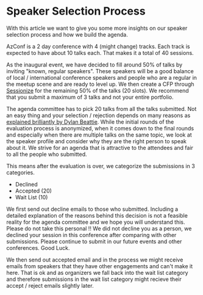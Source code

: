 # Speaker Selection Process

With this article we want to give you some more insights on our speaker selection process and how we build the agenda.

AzConf is a 2 day conference with 4 (might change) tracks. Each track is expected to have about 10 talks each. That makes it a total of 40 sessions.

As the inaugural event, we have decided to fill around 50% of talks by inviting "known, regular speakers". These speakers will be a good balance of local / international conference speakers and people who are a regular in the meetup scene and are ready to level up. We then create a CFP through [Sessionize](https://sessionize.com) for the remaining 50% of the talks (20 slots). We recommend that you submit a maximum of 3 talks and not your entire portfolio.

The agenda committee has to pick 20 talks from all the talks submitted. Not an easy thing and your selection / rejection depends on many reasons as [explained brilliantly by Dylan Beattie](https://medium.com/@dylanbeattie/why-your-talk-wasnt-picked-for-ndc-9f19366d8a43). While the initial rounds of the evaluation process is anonymized, when it comes down to the final rounds and especially when there are multiple talks on the same topic, we look at the speaker profile and consider why they are the right person to speak about it. We strive for an agenda that is attractive to the attendees and fair to all the people who submitted.

This means after the evaluation is over, we categorize the submissions in 3 categories.

- Declined
- Accepted (20)
- Wait List (10)

We first send out decline emails to those who submitted. Including a detailed explanation of the reasons behind this decision is not a feasible reality for the agenda committee and we hope you will understand this. Please do not take this personal !! We did not decline you as a person, we declined your session in this conference after comparing with other submissions. Please continue to submit in our future events and other conferences. Good Luck.

We then send out accepted email and in the process we might receive emails from speakers that they have other engagements and can't make it here. That is ok and as organizers we fall back into the wait list category and therefore submissions in the wait list category might recieve their accept / reject emails slightly later.
